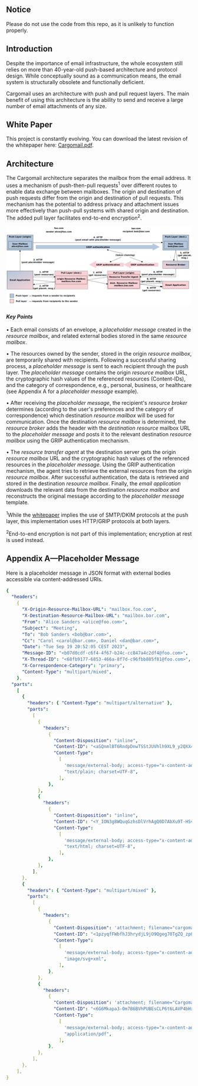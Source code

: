 ## Notice

Please do not use the code from this repo, as it is unlikely to function properly.

## Introduction

Despite the importance of email infrastructure, the whole ecosystem still relies on more than 40-year-old push-based architecture and protocol design. While conceptually sound as a communication means, the email system is structurally obsolete and functionally deficient.

Cargomail uses an architecture with push and pull request layers. The main benefit of using this architecture is the ability to send and receive a large number of email attachments of any size.

## White Paper

This project is constantly evolving. You can download the latest revision of the whitepaper here: [Cargomail.pdf](https://github.com/cargomail-org/cargomail/raw/main/whitepaper/Cargomail.pdf).

## Architecture

The Cargomail architecture separates the mailbox from the email address. It uses a mechanism of push-then-pull requests<sup>1</sup> over different routes to enable data exchange between mailboxes. The origin and destination of push requests differ from the origin and destination of pull requests. This mechanism has the potential to address privacy and attachment issues more effectively than push-pull systems with shared origin and destination. The added pull layer facilitates end-to-end encryption<sup>2</sup>.

![Alt Cargomail architecture](whitepaper/cargomail_architecture.png)

#### *Key Points*

• Each email consists of an envelope, a <i>placeholder message</i> created in the <i>resource mailbox</i>, and related external bodies stored in the same <i>resource mailbox</i>.

• The resources owned by the sender, stored in the origin <i>resource mailbox</i>, are temporarily shared with recipients. Following a successful sharing process, a <i>placeholder message</i> is sent to each recipient through the push layer. The <i>placeholder message</i> contains the origin <i>resource mailbox</i> URL, the cryptographic hash values of the referenced resources (Content-IDs), and the category of correspondence, e.g., personal, business, or healthcare (see Appendix A for a <i>placeholder message</i> example).

• After receiving the <i>placeholder message</i>, the recipient's <i>resource broker</i> determines (according to the user's preferences and the category of correspondence) which destination <i>resource mailbox</i> will be used for communication. Once the destination <i>resource mailbox</i> is determined, the <i>resource broker</i> adds the header with the <i>destination resource</i> mailbox URL to the <i>placeholder message</i> and posts it to the relevant destination <i>resource mailbox</i> using the GRIP authentication mechanism.

• The <i>resource transfer agent</i> at the destination server gets the origin <i>resource mailbox</i> URL and the cryptographic hash values of the referenced resources in the <i>placeholder message</i>. Using the GRIP authentication mechanism, the agent tries to retrieve the external resources from the origin <i>resource mailbox</i>. After successful authentication, the data is retrieved and stored in the destination <i>resource mailbox</i>. Finally, the <i>email application</i> downloads the relevant data from the destination <i>resource mailbox</i> and reconstructs the original message according to the <i>placeholder message</i> template.

<sup>1</sup>While the [whitepaper](https://github.com/cargomail-org/cargomail/raw/main/whitepaper/Cargomail.pdf) implies the use of  SMTP/DKIM protocols at the push layer, this implementation uses HTTP/GRIP protocols at both layers.

<sup>2</sup>End-to-end encryption is not part of this implementation; encryption at rest is used instead.

## Appendix A—Placeholder Message

Here is a placeholder message in JSON format with external bodies accessible via content-addressed URIs.

```yaml
{
  "headers":
    {
      "X-Origin-Resource-Mailbox-URL": "mailbox.foo.com",
      "X-Destination-Resource-Mailbox-URL": "mailbox.bar.com",
      "From": "Alice Sanders <alice@foo.com>",
      "Subject": "Meeting",
      "To": "Bob Sanders <bob@bar.com>",
      "Cc": "Carol <carol@bar.com>, Daniel <dan@bar.com>",
      "Date": "Tue Sep 19 20:52:05 CEST 2023",
      "Message-ID": "<b07d0cdf-c6f4-4f67-b24c-cc847a4c2df4@foo.com>",
      "X-Thread-ID": "<68fb9177-6853-466a-8f7d-c96fbb885f81@foo.com>",
      "X-Correspondence-Category": "primary",
      "Content-Type": "multipart/mixed",
    },
  "parts":
    [
      {
        "headers": { "Content-Type": "multipart/alternative" },
        "parts":
          [
            {
              "headers":
                {
                  "Content-Disposition": "inline",
                  "Content-ID": "<aSQnmlBT6RndpDnwTSStJUVhlh9XL9_y2QXX42NhKuI>",
                  "Content-Type":
                    [
                      'message/external-body; access-type="x-content-addressed-uri"; hash-algorithm="sha256"; size="42"',
                      "text/plain; charset=UTF-8",
                    ],
                },
            },
            {
              "headers":
                {
                  "Content-Disposition": "inline",
                  "Content-ID": "<Y_ION3g8WQuqGzhsDlVrhAgQ0D7AbXu9T-HSv3w--zY>",
                  "Content-Type":
                    [
                      'message/external-body; access-type="x-content-addressed-uri"; hash-algorithm="sha256"; size="109"',
                      "text/html; charset=UTF-8",
                    ],
                },
            },
          ],
      },
      {
        "headers": { "Content-Type": "multipart/mixed" },
        "parts":
          [
            {
              "headers":
                {
                  "Content-Disposition": 'attachment; filename="cargomail_architecture.svg"',
                  "Content-ID": "<1pzyqfFWbfhJ3hrydjL9jO9Qgeg70TgZQ_zpOkt4HOU>",
                  "Content-Type":
                    [
                      'message/external-body; access-type="x-content-addressed-uri"; hash-algorithm="sha256"; size="52247"',
                      "image/svg+xml",
                    ],
                },
            },
            {
              "headers":
                {
                  "Content-Disposition": 'attachment; filename="Cargomail.pdf"',
                  "Content-ID": "<6G6Mkapa3-Om7B6BVhPUBEsCLP6t6LAVP4bHxhQF5nc>",
                  "Content-Type":
                    [
                      'message/external-body; access-type="x-content-addressed-uri"; hash-algorithm="sha256"; size="153403"',
                      "application/pdf",
                    ],
                },
            },
          ],
      },
    ],
}
```
